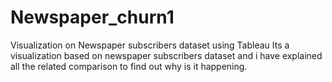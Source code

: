 # Newspaper_churn1
Visualization on Newspaper subscribers dataset using Tableau
Its a visualization based on newspaper subscribers dataset and i have explained all the related comparison to find out why is it happening.
